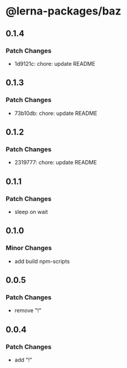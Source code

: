 # @lerna-packages/baz

## 0.1.4

### Patch Changes

- 1d9121c: chore: update README

## 0.1.3

### Patch Changes

- 73b10db: chore: update README

## 0.1.2

### Patch Changes

- 2319777: chore: update README

## 0.1.1

### Patch Changes

- sleep on wait

## 0.1.0

### Minor Changes

- add build npm-scripts

## 0.0.5

### Patch Changes

- remove "!"

## 0.0.4

### Patch Changes

- add "!"
